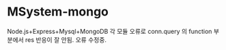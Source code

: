 # MSystem-mongo
Node.js+Express+Mysql+MongoDB 
각 모듈 오류로 conn.query 의 function 부분에서 res 반응이 잘 안됨.
오류 수정중.
